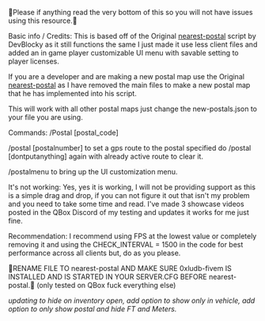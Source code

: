 🚨Please if anything read the very bottom of this so you will not have issues using this resource.🚨

Basic info / Credits:
This is based off of the Original [nearest-postal](https://github.com/DevBlocky/nearest-postal) script by DevBlocky as it still functions the same I just made it use less client files and added an in game player customizable UI menu with savable setting to player licenses. 

If you are a developer and are making a new postal map use the Original [nearest-postal](https://github.com/DevBlocky/nearest-postal) as I have removed the main files to make a new postal map that he has implemented into his script. 

This will work with all other postal maps just change the new-postals.json to your file you are using.

Commands:
/Postal [postal_code]

/postal [postalnumber] to set a gps route to the postal specified do /postal [dontputanything] again with already active route to clear it.

/postalmenu to bring up the UI customization menu.

It's not working:
Yes, yes it is working, I will not be providing support as this is a simple drag and drop, if you can not figure it out that isn't my problem and you need to take some time and read.
I've made 3 showcase videos posted in the QBox Discord of my testing and updates it works for me just fine.

Recommendation:
I recommend using FPS at the lowest value or completely removing it and using the CHECK_INTERVAL = 1500 in the code for best performance across all clients but, do as you please.

🚨RENAME FILE TO nearest-postal AND MAKE SURE 0xludb-fivem IS INSTALLED AND IS STARTED IN YOUR SERVER.CFG BEFORE nearest-postal.🚨 (only tested on QBox fuck everything else)


*updating to hide on inventory open, add option to show only in vehicle, add option to only show postal and hide FT and Meters.*
